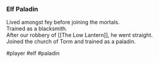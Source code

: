 ### Elf Paladin
Lived amongst fey before joining the mortals.  
Trained as a blacksmith.  
After our robbery of [[The Low Lantern]], he went straight.  
Joined the church of Torm and trained as a paladin.  

#player #elf #paladin